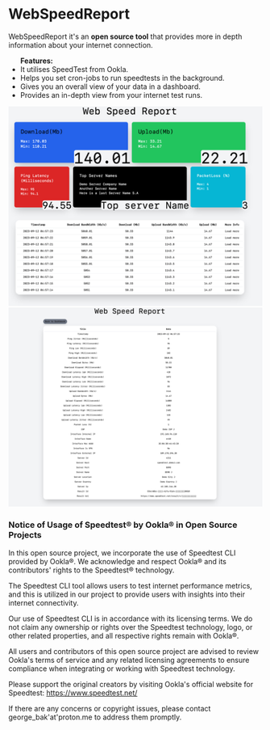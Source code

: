 <h1>WebSpeedReport</h1>
<p>WebSpeedReport it's an <b>open source tool</b> that provides more in depth information about your internet connection.</p>
<ul><b>Features:</b>
    <li>It utilises SpeedTest from Ookla.</li>
    <li>Helps you set cron-jobs to run speedtests in the background.</li>
    <li>Gives you an overall view of your data in a dashboard.</li>
    <li>Provides an in-depth view from your internet test runs.</li>
</ul>
<img src="public/images/demo1.png">
<img src="public/images/demo2.png">




<h3>Notice of Usage of Speedtest® by Ookla® in Open Source Projects</h3>
<p>In this open source project, we incorporate the use of Speedtest CLI provided by Ookla®. We acknowledge and respect Ookla® and its contributors' rights to the Speedtest® technology.

The Speedtest CLI tool allows users to test internet performance metrics, and this is utilized in our project to provide users with insights into their internet connectivity.

Our use of Speedtest CLI is in accordance with its licensing terms. We do not claim any ownership or rights over the Speedtest technology, logo, or other related properties, and all respective rights remain with Ookla®.

All users and contributors of this open source project are advised to review Ookla's terms of service and any related licensing agreements to ensure compliance when integrating or working with Speedtest technology.

Please support the original creators by visiting Ookla's official website for Speedtest: https://www.speedtest.net/

If there are any concerns or copyright issues, please contact george_bak'at'proton.me to address them promptly.</p>
